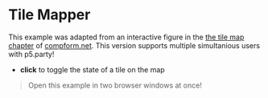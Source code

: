 # Tile Mapper

This example was adapted from an interactive figure in the [the tile map chapter](https://compform.net/tiles/) of [compform.net](https://compform.net). This version supports multiple simultanious users with p5.party!

- **click** to toggle the state of a tile on the map

> Open this example in two browser windows at once!
